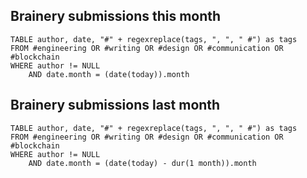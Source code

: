 ## Brainery submissions this month
```dataview
TABLE author, date, "#" + regexreplace(tags, ", ", " #") as tags
FROM #engineering OR #writing OR #design OR #communication OR #blockchain
WHERE author != NULL
	AND date.month = (date(today)).month
```

## Brainery submissions last month
```dataview
TABLE author, date, "#" + regexreplace(tags, ", ", " #") as tags
FROM #engineering OR #writing OR #design OR #communication OR #blockchain
WHERE author != NULL
	AND date.month = (date(today) - dur(1 month)).month
```
